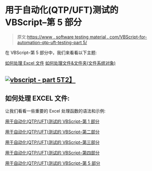 # 用于自动化(QTP/UFT)测试的 VBScript–第 5 部分

> 原文:[https://www . software testing material . com/VBScript-for-automation-qtp-uft-testing-part 5/](https://www.softwaretestingmaterial.com/vbscript-for-automation-qtp-uft-testing-part5/)

在 VBScript–第 5 部分中，我们来看看以下主题:

[如何处理 Excel 文件](#HOWTOHANDLEEXCELFILES)
[如何处理文件&文件夹(文件系统对象)](#FILESYSTEMOBJECT)

## [![vbscript - part 5](../Images/9f1dc30fc95b8592f8b93026bade42aa.png "vbscript - part 5")T2】](https://www.softwaretestingmaterial.com/wp-content/uploads/2016/01/VBScript-Part5.png)

## 如何处理 EXCEL 文件:

让我们看看一些重要的 Excel 处理函数的语法和示例:

[用于自动化(QTP/UFT)测试的 VBScript–第 1 部分](https://www.softwaretestingmaterial.com/vbscript-for-automation-qtpuft-testing-part-1)

[用于自动化(QTP/UFT)测试的 VBScript–第二部分](https://www.softwaretestingmaterial.com/vbscript-automation-qtpuft-testing-part-2/)

[用于自动化(QTP/UFT)测试的 VBScript–第三部分](https://www.softwaretestingmaterial.com/vbscript-automation-qtpuft-testing-part-3/)

[用于自动化(QTP/UFT)测试的 VBScript–第四部分](https://www.softwaretestingmaterial.com/vbscript-for-automation-qtp-uft-testing-part4/)

[用于自动化(QTP/UFT)测试的 VBScript–第 5 部分](https://www.softwaretestingmaterial.com/vbscript-for-automation-qtp-uft-testing-part5/)